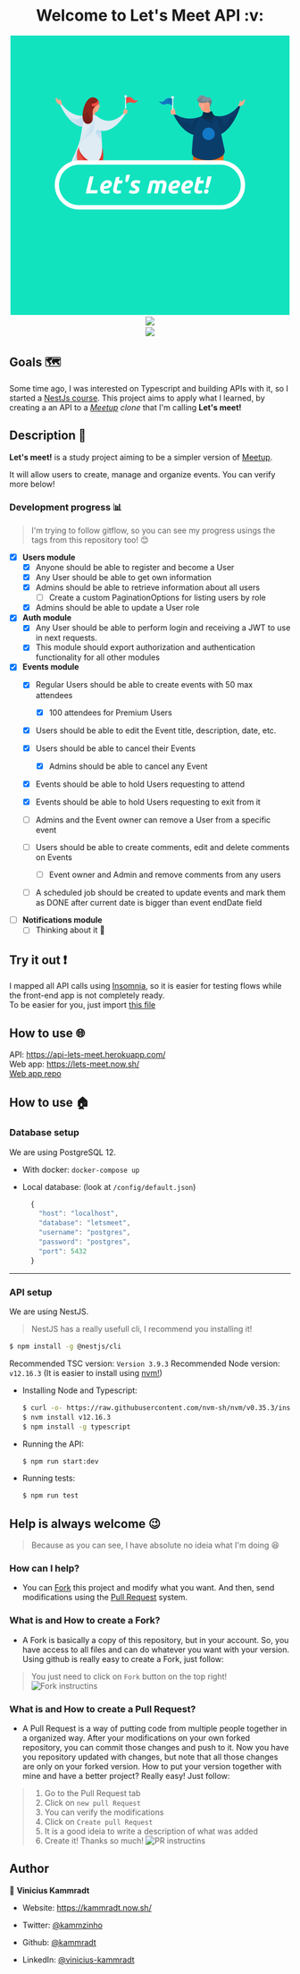 


<h1 align="center">Welcome to Let's Meet API :v: </h1>

<div align="center">
    <img  src="./images/lets-meet.png"  alt="Let's meet logo"  width=500">
</div>



<div align="center">

<img  src="https://forthebadge.com/images/badges/built-with-love.svg" />

</div>



<div align="center">

<a  href="https://github.com/kammradt/lets-meet-api/stargazers">

<img  src="https://img.shields.io/github/stars/kammradt/lets-meet-api.svg?style=for-the-badge" />

</a>

</div>



##  Goals 🗺️

Some time ago, I was interested on Typescript and building APIs with it, so I started a [NestJs course](https://github.com/kammradt/learning-nestjs). This project aims to apply what I learned, by creating a an API to a *[Meetup](https://www.meetup.com/) clone* that I'm calling **Let's meet!**



##  Description 📝

**Let's meet!** is a study project aiming to be a simpler version of [Meetup](https://www.meetup.com/).

It will allow users to create, manage and organize events.
You can verify more below!


###  Development progress :bar_chart:

> I'm trying to follow gitflow, so you can see my progress usings the tags from this repository too! :blush:


- [x] **Users module**
	- [x] Anyone should be able to register and become a User
	- [x] Any User should be able to get own information
	- [x] Admins should be able to retrieve information about all users
	    - [ ] Create a custom PaginationOptions for listing users by role
	- [x] Admins should be able to update a User role

- [x] **Auth module**
	- [x] Any User should be able to perform login and receiving a JWT to use in next requests.
	- [x] This module should export authorization and authentication functionality for all other modules

- [x] **Events module**
	- [x] Regular Users should be able to create events with 50 max attendees
		- [x] 100 attendees for Premium Users
	- [x] Users should be able to edit the Event title, description, date, etc.
	- [x] Users should be able to cancel their Events
		- [x] Admins should be able to cancel any Event
	- [x] Events should be able to hold Users requesting to attend
	- [x] Events should be able to hold Users requesting to exit from it
	- [ ] Admins and the Event owner can remove a User from a specific event
	- [ ] Users should be able to create comments, edit and delete comments on Events
		- [ ] Event owner and Admin and remove comments from any users
	- [ ] A scheduled job should be created to update events and mark them as DONE after current date is bigger than event endDate field


- [ ] **Notifications module**
    - [ ] Thinking about it 🤔

##  Try it out :exclamation:

I mapped all API calls using [Insomnia](https://insomnia.rest/download/core/?&ref=), so it is easier for testing flows while the front-end app is not completely ready.     
To be easier for you, just import [this file](https://github.com/kammradt/lets-meet-api/blob/master/insomnia/Insomnia_api.json)
 

##  How to use :globe_with_meridians:

API: https://api-lets-meet.herokuapp.com/  
Web app: https://lets-meet.now.sh/  
[Web app repo](https://github.com/kammradt/lets-meet-client)

##  How to use :house:

### Database setup

We are using PostgreSQL 12.

- With docker:
	`docker-compose up`

- Local database:  (look at `/config/default.json`)
  ```js
	{
	  "host": "localhost",
      "database": "letsmeet",
      "username": "postgres",
      "password": "postgres",
      "port": 5432
	}
	```
***

### API setup

We are using NestJS.
> NestJS has a really usefull cli, I recommend you installing it!
```bash
$ npm install -g @nestjs/cli
```

Recommended TSC version: `Version 3.9.3`
Recommended Node version: `v12.16.3`
(It is easier to install using [nvm!](https://github.com/nvm-sh/nvm))

- Installing Node and Typescript:
	```bash
	$ curl -o- https://raw.githubusercontent.com/nvm-sh/nvm/v0.35.3/install.sh | bash
	$ nvm install v12.16.3
	$ npm install -g typescript
	```

- Running the API:
	```bash
	$ npm run start:dev
	```

- Running tests:
	```bash
	$ npm run test
	```

##  Help is always welcome :wink:
> Because as you can see, I have absolute no ideia what I'm doing :satisfied:

### How can I help?
- You can [Fork](https://help.github.com/en/github/getting-started-with-github/fork-a-repo) this project and modify what you want. And then, send modifications using the [Pull Request](https://help.github.com/en/github/collaborating-with-issues-and-pull-requests/creating-a-pull-request) system.

### What is and How to create a Fork?
- A Fork is basically a copy of this repository, but in your account. So, you have access to all files and can do whatever you want with your version.
Using github is really easy to create a Fork, just follow:
> You just need to click on `Fork` button on the top right!
![Fork instructins](https://i.imgur.com/zM6QQU2.gif)

### What is and How to create a Pull Request?
- A Pull Request is a way of putting code from multiple people together in a organized way. After your modifications on your own forked repository, you can commit those changes and push to it.
Now you have you repository updated with changes, but note that all those changes are only on your forked version.
How to put your version together with mine and have a better project? Really easy! Just follow:
> 1. Go to the Pull Request tab
> 2. Click on `new pull Request`
> 3. You can verify the modifications
> 4. Click on `Create pull Request`
> 5. It is a good ideia to write a description of what was added
> 5. Create it! Thanks so much!
![PR instructins](https://i.ibb.co/3rJ50TF/pr.gif)


##  Author

👤 **Vinicius Kammradt**

* Website: https://kammradt.now.sh/

* Twitter: [@kammzinho](https://twitter.com/kammzinho)

* Github: [@kammradt](https://github.com/kammradt)

* LinkedIn: [@vinicius-kammradt](https://linkedin.com/in/vinicius-kammradt)
